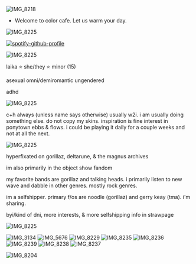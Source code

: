 ![IMG_8218](https://github.com/user-attachments/assets/53c5704c-3942-4152-8e36-7e02b5741334)

* Welcome to color cafe. Let us warm your day.

![IMG_8225](https://github.com/user-attachments/assets/9be36e8c-18b4-4f2c-95b6-fe4816c227a7)

[![spotify-github-profile](https://spotify-github-profile.kittinanx.com/api/view?uid=31xb2lsykes5hwpq7dutpl2ilhra&cover_image=true&theme=novatorem&show_offline=false&background_color=121212&interchange=true&bar_color=342e47&bar_color_cover=false)](https://github.com/kittinan/spotify-github-profile)

![IMG_8225](https://github.com/user-attachments/assets/059ec37f-02a7-4a87-ab1f-fc85a3cd03b6)

laika ⭐️ she/they ⭐️ minor (15)

asexual omni/demiromantic 
ungendered

adhd

![IMG_8225](https://github.com/user-attachments/assets/7a63145b-2880-4516-a787-8e645aea3ade)

c+h always (unless name says otherwise) 
usually w2i. i am usually doing something else. 
do not copy my skins. inspiration is fine
interest in ponytown ebbs & flows. i could be playing it daily for a couple weeks and not at all the next. 

![IMG_8225](https://github.com/user-attachments/assets/22bcf791-89ad-4b3a-b296-02905bc4e23c)

hyperfixated on gorillaz, deltarune, & the magnus archives

im also primarily in the object show fandom

my favorite bands are gorillaz and talking heads. i primarily listen to new wave and dabble in other genres. mostly rock genres.

im a selfshipper. primary f/os are noodle (gorillaz) and gerry keay (tma). i'm sharing. 

byi/kind of dni, more interests, & more selfshipping info in strawpage

![IMG_8225](https://github.com/user-attachments/assets/6818e05f-67af-4ac7-bc81-ca9785535bed)

![IMG_3134](https://github.com/user-attachments/assets/dd94d86f-703f-43c6-a084-7a3b9f48f25a)
![IMG_5676](https://github.com/user-attachments/assets/3e7435f6-b25f-4623-9b3e-e9f74804a86e)
![IMG_8229](https://github.com/user-attachments/assets/58b9475f-12db-49b0-9b61-013e88ef9561)
![IMG_8235](https://github.com/user-attachments/assets/3dd32672-b639-4833-9554-6754849234b9)
![IMG_8236](https://github.com/user-attachments/assets/f8326218-b65c-48c4-9471-d0b9ea1bf3a8)
![IMG_8239](https://github.com/user-attachments/assets/dddbe850-cf2b-43a5-9fb4-e16edc5c166e)
![IMG_8238](https://github.com/user-attachments/assets/e8a2fe09-5d7b-45b1-a6c3-405e2a37e213)
![IMG_8237](https://github.com/user-attachments/assets/7761297b-5ad7-4863-a4d2-e22fddf966d4)


![IMG_8204](https://github.com/user-attachments/assets/7b6a122e-1740-47a4-ba2d-190c7dbefa4c)
